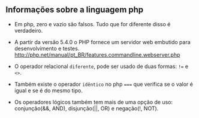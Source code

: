 ## Informações sobre a linguagem php

* Em php, zero e vazio são falsos. Tudo que for diferente disso é verdadeiro.  

* A partir da versão 5.4.0 o PHP fornece um servidor web embutido para desenvolvimento e testes.  
http://php.net/manual/pt_BR/features.commandline.webserver.php  

* O operador relacional `diferente`, pode ser usado de duas formas: `!=` e `<>`.  

* Também existe o operador `idêntico` no php `===` que verifica se o valor é igual e se é do mesmo tipo.  

* Os operadores lógicos também tem mais de uma opção de uso: conjunção(&&, AND), disjunção(||, OR) e negação(!, NOT).  

